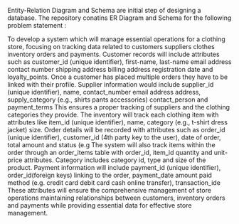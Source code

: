 Entity-Relation Diagram and Schema are initial step of designing a database. 
The repository conatins ER Diagram and Schema for the following problem statement :

To develop a system which will manage essential operations for a clothing store, focusing on tracking data related to customers suppliers clothes inventory orders and payments. Customer records will include attributes such as customer_id (unique identifier), first-name, last-name email address contact number shipping address billing address registration date and loyalty_points. Once a customer has placed multiple orders they have to be linked with their profile. Supplier information would include supplier_id (unique identifier), name, contact_number email address address, supply_category (e.g., shirts pants accessories) contact_person and payment_terms This ensures a proper tracking of suppliers and the clothing categories they provide. The inventory will track each clothing item with attributes like item_id (unique identifier), name, category (e.g., t-shirt dress jacket) size. Order details will be recorded with attributes such as order_id (unique identifier), customer_id (4th party key to the user), date of order, total amount and status (e.g The system will also track items within the order through an order_items table with order_id, item_id quantity and unit-price attributes. Category includes category id, type and size of the product.
 Payment information will include payment_id (unique identifier), order_id(foreign keys) linking to the order, payment_date amount paid method (e.g. credit card debit card cash online transfer), transaction_ide These attributes will ensure the comprehensive management of store operations maintaining relationships between customers, inventory orders and payments while providing essential data for effective store management.

